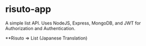 # risuto-app

A simple list API. 
Uses NodeJS, Express, MongoDB, and JWT for Authorization and Authentication.

**Risuto => List (Japanese Translation)
